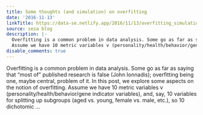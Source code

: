 ```yaml
---
title: Some thoughts (and simulation) on overfitting
date: '2016-11-13'
linkTitle: https://data-se.netlify.app/2016/11/13/overfitting_simulation/
source: sesa blog
description: |-
  Overfitting is a common problem in data analysis. Some go as far as saying that &ldquo;most of&rdquo; published research is false (John Ionnadis); overfitting being one, maybe central, problem of it. In this post, we explore some aspects on the notion of overfitting.
  Assume we have 10 metric variables v (personality/health/behavior/gene indicator variables), and, say, 10 variables for splitting up subgroups (aged vs. young, female vs. male, etc.), so 10 dichotomic ...
disable_comments: true
---
```

Overfitting is a common problem in data analysis. Some go as far as saying that &ldquo;most of&rdquo; published research is false (John Ionnadis); overfitting being one, maybe central, problem of it. In this post, we explore some aspects on the notion of overfitting.
Assume we have 10 metric variables v (personality/health/behavior/gene indicator variables), and, say, 10 variables for splitting up subgroups (aged vs. young, female vs. male, etc.), so 10 dichotomic ...